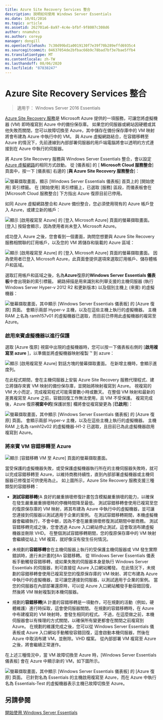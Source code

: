```yaml
---
title: Azure Site Recovery Services 整合
description: 說明如何使用 Windows Server Essentials
ms.date: 10/01/2016
ms.topic: article
ms.assetid: 262701a6-8a97-4c4e-bfbf-9f8007c308d6
author: nnamuhcs
ms.author: coreyp
manager: dongill
ms.openlocfilehash: 7c30d99bd1a0019130f7e39f70b289effd6935c4
ms.sourcegitcommit: 04637054de2bfbac66b9c78bad7bf3e7bae5ffb4
ms.translationtype: MT
ms.contentlocale: zh-TW
ms.lasthandoff: 08/06/2020
ms.locfileid: "87838247"
---
```

# <a name="azure-site-recovery-services-integration"></a>Azure Site Recovery Services 整合

>適用于： Windows Server 2016 Essentials

[Azure Site Recovery 服務](/azure/site-recovery/)是 Microsoft Azure 提供的一項服務，可讓您將虛擬機器 (VM) 即時複寫到 Azure 中的備份保存庫。 如果您的伺服器或網站因硬體或其他失敗而關閉，您可以故障切換至 Azure，其中儲存在備份保存庫中的 VM 映射將會布建為 Azure 中執行中的 VM。 與 Azure 虛擬網路結合，在容錯移轉至 Azure 的情況下，先前連線到內部部署伺服器的用戶端電腦將會以透明的方式連接到在 Azure 中執行的伺服器。

將 Azure Site Recovery 服務與 Windows Server Essentials 整合，會以設定[Azure 虛擬網路](azure-virtual-network-integration.md)的相同方式啟動。 從 [儀表板] 的 [ **Microsoft Cloud 服務整合**] 頁面中，按一下 [儀表板] 右邊的 [**與 Azure Site Recovery 服務整合**]：

![螢幕擷取畫面，顯示 [Windows Server Essentials 儀表板] 首頁上的 [開始使用] 索引標籤。 在 [開始使用] 索引標籤上，已選取 [服務] 區段，而儀表板會在 [Microsoft Cloud 服務整合] 下方指出 Azure 復原目前已停用。](media/azure-site-recovery-1.PNG)

如同 Azure 虛擬網路整合和 Azure 備份整合，您必須使用現有的 Azure 帳戶登入 Azure，或建立新的帳戶：

![顯示 [啟用複寫至 Azure] 的 [登入 Microsoft Azure] 頁面的螢幕擷取畫面。 [登入] 按鈕會顯示，因為使用者尚未登入 Microsoft Azure。](media/azure-site-recovery-2.PNG)

成功登入 Azure 之後，您會看到一個畫面，詢問您想要與 Azure Site Recovery 服務相關聯的訂用帳戶，以及您的 VM 將儲存和裝載的 Azure 區域：

![顯示 [啟用複寫至 Azure] 的 [登入 Microsoft Azure] 頁面的螢幕擷取畫面。 因為使用者已登入 Microsoft Azure，此頁面會提供選項來選取訂用帳戶、儲存體帳戶和區域。](media/azure-site-recovery-3.PNG)

選取訂用帳戶和區域之後，名為**Azure**復原的**Windows Server Essentials 儀表板**中會出現新的索引標籤。 網路掃描是用來識別和列舉支援的主機伺服器 (執行 Windows Server Hyper-v 2012 R2 和更新版本) 以及個別主機上 (來賓) 的虛擬機器：

![螢幕擷取畫面，其中顯示 [Windows Server Essentials 儀表板] 的 [Azure 復原] 頁面。 會顯示兩部 Hyper-v 主機，以及在這些主機上執行的虛擬機器。 主機 RAM 上名為 ramh157v01 的虛擬機器已選取，而目前已停用此虛擬機器的複寫至 Azure。](media/azure-site-recovery-4.PNG)

### <a name="enabling-guest-virtual-machines-for-protection"></a>啟用來賓虛擬機器以進行保護

選取 [Azure 復原] 視窗中出現的虛擬機器時，您可以按一下儀表板右側的 [**啟用複寫至 azure** ]，以準備並將虛擬機器映射複製 &trade; 到 azure：

![顯示 [啟用複寫至 Azure] 對話方塊的螢幕擷取畫面。 在新增主機時，會顯示進度列。](media/azure-site-recovery-5.PNG)

在此程式期間，會在主機伺服器上安裝 Azure Site Recovery 服務代理程式、建立將儲存來賓 VM 映射的備份保存庫，並開始將映射複寫到 Azure。 視複寫的 VM 大小而定，完成複寫程式可能需要數小時或數天。 在整個 VM 映射和最新的差異複寫至 Azure 之前，容錯回復工作無法使用，且 VM 不受保護。 複寫完成後，Azure 復原**視窗中的**[保護狀態] 欄將會從複寫變更為 [**已啟用**]：

![螢幕擷取畫面，其中顯示 [Windows Server Essentials 儀表板] 的 [Azure 復原] 頁面。 會顯示兩部 Hyper-v 主機，以及在這些主機上執行的虛擬機器。 主機 RAM 上名為 ramh12v02 的虛擬機器-H1-2 已選取，且目前已為此虛擬機器啟用複寫到 Azure。](media/azure-site-recovery-6.PNG)

### <a name="failover-of-a-guest-vm-to-azure"></a>將來賓 VM 容錯移轉至 Azure

![顯示 [容錯移轉 VM 至 Azure] 頁面的螢幕擷取畫面。](media/azure-site-recovery-7.PNG)

當受保護的虛擬機器失敗，或受保護虛擬機器執行所在的主機伺服器失敗時，就可以完成容錯移轉至 Azure，以維持商務持續性，直到內部部署虛擬機器或主機伺服器已修復並可供使用為止。 如上圖所示，Azure Site Recovery 服務支援三種類型的容錯移轉：

-   **測試容錯移轉**ƒA 良好的嚴重損壞修復計畫包含模擬嚴重損壞的能力，以確保在發生嚴重嚴重損壞時的停機時間降至最低。 測試容錯移轉會使用已複寫至您的復原保存庫的 VM 映射，將其布建為 Azure 中執行中的虛擬機器，並可讓您連接到伺服器以測試適用于企業的案例。 在測試容錯移轉期間，本機虛擬機器會繼續執行，不會中斷，因為不會在嚴重損壞修復測試期間中斷商務。 測試容錯移轉完成之後，您會透過 Azure 入口網站停止測試，這會取消布建虛擬機器並刪除 VHD。 在整個測試容錯移轉期間，您的復原保存庫中的 VM 映射會繼續從站上 VM 複寫，就好像沒有發生任何情況。

-   未規劃的**容錯移轉**會在主機伺服器上執行的受保護主機伺服器或 VM 發生實際錯誤時，進行未計畫的ƒAn 容錯移轉。 從 Windows Server Essentials 儀表板手動觸發容錯移轉，或如果失敗的伺服器本身是執行 Windows Server Essentials 的伺服器，則可直接從 Azure 入口網站觸發。 在此情況下，未規劃的容錯移轉會使用已複寫至您的復原保存庫的 VM 映射、將它布建為 Azure 中執行中的虛擬機器，並可讓您連接到伺服器，以測試適用于企業的案例。 當您的伺服器在內部部署還原時，可以從 Azure 入口網站觸發手動容錯回復，然後將 VM 映射複製到本機伺服器。

-   規劃的**容錯移轉**ƒA 計畫的容錯移轉是一項動作，可在規劃的活動（例如，硬體維護）進行時採取，這會使伺服器關閉。 在規劃的容錯移轉時，在 Azure 中布建複寫的 VM 映射時，會發生相同的程式。 不過，在這麼做之前，本機伺服器會以有條理的方式關閉，以確保所有變更都會在關閉之前複寫到 Azure。 在規劃的維護完成之後，您可以從 Windows Server Essentials 儀表板或 Azure 入口網站手動觸發容錯回復，這會啟動本機伺服器，然後在 Azure 中取消布建 VM，並刪除。VHD 檔案。 從內部部署 VM 複寫至 Azure 之後，將會繼續正常運作。

在上述三種情況中，當 VM 故障切換至 Azure 時，[Windows Server Essentials 儀表板] 會在 Azure 中顯示新的 VM，如下圖所示。

![螢幕擷取畫面，其中顯示 [Windows Server Essentials 儀表板] 的 [Azure 復原] 頁面。 已針對名為 Essentials 的主機啟用複寫至 Azure，而在 Azure 中執行名為 Essentials-Test 的虛擬機器表示主機已故障切換至 Azure。](media/azure-site-recovery-8.PNG)

<a name="see-also"></a>另請參閱
--------
[開始使用 Windows Server Essentials](get-started.md)